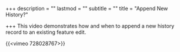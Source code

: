 +++
description = ""
lastmod = ""
subtitle = ""
title = "Append New History?"

+++
This video demonstrates how and when to append a new history record to an existing feature edit.

{{<vimeo 728028767>}}